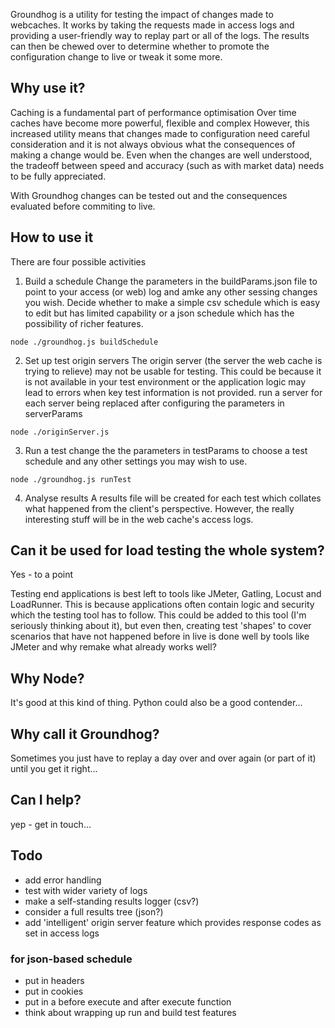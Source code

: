 Groundhog is a utility for testing the impact of changes made to webcaches.
It works by taking the requests made in access logs and providing a user-friendly way to 
replay part or all of the logs.
The results can then be chewed over to determine whether to promote the configuration change to live or tweak it some more.

## Why use it?
Caching is a fundamental part of performance optimisation
Over time caches have become more powerful, flexible and complex 
However, this increased utility means that changes made to configuration need careful consideration and it is not always obvious what the consequences of making a change would be.
Even when the changes are well understood, the tradeoff between speed and accuracy (such as with market data) needs to be fully appreciated.

With Groundhog changes can be tested out and the consequences evaluated before commiting to live.

## How to use it
There are four possible activities
1. Build a schedule
Change the parameters in the buildParams.json file to point to your access (or web) log and amke any other sessing changes you wish. 
Decide whether to make a simple csv schedule which is easy to edit but has limited capability
or a json schedule which has the possibility of richer features.

```
node ./groundhog.js buildSchedule
```

2. Set up test origin servers
The origin server (the server the web cache is trying to relieve) may not be usable for testing. This could be because it is not available in your test environment or the application logic may lead to errors when key test information is not provided.
run a server for each server being replaced after configuring the parameters in serverParams

```
node ./originServer.js
```

3. Run a test
change the  the parameters in testParams to choose a test schedule and any other settings you may wish to use.

```
node ./groundhog.js runTest
```

4. Analyse results
A results file will be created for each test which collates what happened from the client's perspective. However, the really interesting stuff will be in the web cache's access logs.

## Can it be used for load testing the whole system?
Yes - to a point

Testing end applications is best left to tools like JMeter, Gatling, Locust and LoadRunner. This is because applications often contain logic and security which the testing tool has to follow. This could be added to this tool (I'm seriously thinking about it), but even then, creating test 'shapes' to cover scenarios that have not happened before in live is done well by tools like JMeter and why remake what already works well?

## Why Node?
It's good at this kind of thing. Python could also be a good contender...

## Why call it Groundhog?
Sometimes you just have to replay a day over and over again (or part of it) until you get it right...

## Can I help?
yep - get in touch...

## Todo
- add error handling
- test with wider variety of logs 
- make a self-standing results logger (csv?)
- consider a full results tree (json?)
- add 'intelligent' origin server feature which provides response codes as set in access logs

### for json-based schedule
- put in headers 
- put in cookies
- put in a before execute and after execute function
- think about wrapping up run and build test features
